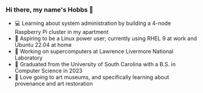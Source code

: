 ### Hi there, my name's Hobbs 👋

- 💻 Learning about system administration by building a 4-node Raspberry Pi cluster in my apartment
- 🐧 Aspiring to be a Linux power user; currently using RHEL 9 at work and Ubuntu 22.04 at home
- 🥼 Working on supercomputers at Lawrence Livermore National Laboratory
- 🐔 Graduated from the University of South Carolina with a B.S. in Computer Science in 2023
- 🎨 Love going to art museums, and specifically learning about provenance and art restoration
